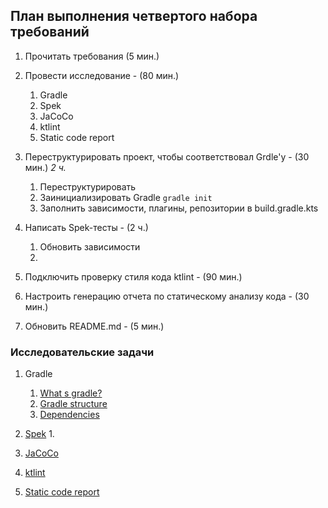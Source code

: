 ## План выполнения четвертого набора требований

1. Прочитать требования (5 мин.)

2. Провести исследование - (80 мин.)
    1. Gradle
    2. Spek
    3. JaCoCo
    4. ktlint
    5. Static code report

3. Переструктурировать проект, чтобы соответствовал Grdle'у - (30 мин.) *2 ч.*
    1. Переструктурировать
    2. Заинициализировать Gradle `gradle init`
    3. Заполнить зависимости, плагины, репозитории в build.gradle.kts

4. Написать Spek-тесты - (2 ч.)
    1. Обновить зависимости
    2. 

5. Подключить проверку стиля кода ktlint - (90 мин.) 

6. Настроить генерацию отчета по статическому анализу кода - (30 мин.)

7. Обновить README.md - (5 мин.)

### Исследовательские задачи

1. Gradle
    1. [What s gradle?](https://docs.gradle.org/current/userguide/what_is_gradle.html)
    2. [Gradle structure](https://docs.gradle.org/current/userguide/organizing_gradle_projects.html)
    3. [Dependencies](https://docs.gradle.org/current/userguide/viewing_debugging_dependencies.html)

2. [Spek](https://www.spekframework.org/)
    1. 

3. [JaCoCo](https://www.jacoco.org/jacoco/trunk/doc/)

4. [ktlint](https://github.com/pinterest/ktlint)

5. [Static code report](https://arturbosch.github.io/detekt/)